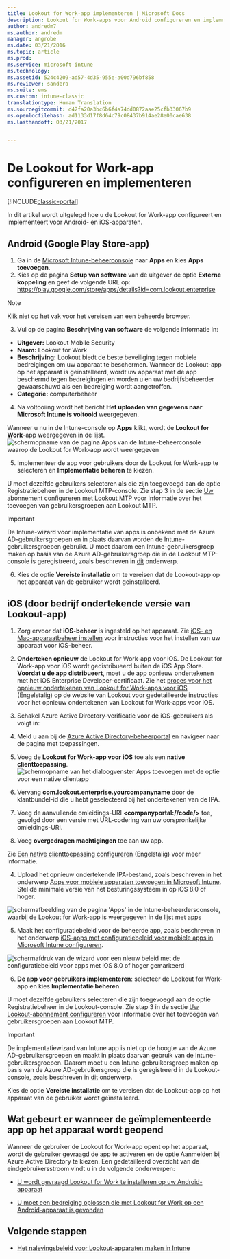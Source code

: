 ```yaml
---
title: Lookout for Work-app implementeren | Microsoft Docs
description: Lookout for Work-apps voor Android configureren en implementeren.
author: andredm7
ms.author: andredm
manager: angrobe
ms.date: 03/21/2016
ms.topic: article
ms.prod: 
ms.service: microsoft-intune
ms.technology: 
ms.assetid: 524c4209-ad57-4d35-955e-a00d796bf858
ms.reviewer: sandera
ms.suite: ems
ms.custom: intune-classic
translationtype: Human Translation
ms.sourcegitcommit: d42fa20a3bc6b6f4a74dd0872aae25cfb33067b9
ms.openlocfilehash: ad1133d17f8d64c79c08437b914ae28e00cae638
ms.lasthandoff: 03/21/2017


---
```


# <a name="configure-and-deploy-lookout-for-work-app"></a>De Lookout for Work-app configureren en implementeren

[!INCLUDE[classic-portal](../includes/classic-portal.md)]

In dit artikel wordt uitgelegd hoe u de Lookout for Work-app configureert en implementeert voor Android- en iOS-apparaten.

## <a name="android-google-play-store-app"></a>Android (Google Play Store-app)

1.    Ga in de [Microsoft Intune-beheerconsole](https://manage.microsoft.com) naar **Apps** en kies **Apps toevoegen**.
2.    Kies op de pagina **Setup van software** van de uitgever de optie **Externe koppeling** en geef de volgende URL op: https://play.google.com/store/apps/details?id=com.lookout.enterprise
  >[!NOTE]
  >Klik niet op het vak voor het vereisen van een beheerde browser.

3.    Vul op de pagina **Beschrijving van software** de volgende informatie in:
  * **Uitgever:** Lookout Mobile Security
  * **Naam:** Lookout for Work
  * **Beschrijving:** Lookout biedt de beste beveiliging tegen mobiele bedreigingen om uw apparaat te beschermen. Wanneer de Lookout-app op het apparaat is geïnstalleerd, wordt uw apparaat met de app beschermd tegen bedreigingen en worden u en uw bedrijfsbeheerder gewaarschuwd als een bedreiging wordt aangetroffen.
  * **Categorie:** computerbeheer

4. Na voltooiing wordt het bericht **Het uploaden van gegevens naar Microsoft Intune is voltooid** weergegeven.

  Wanneer u nu in de Intune-console op **Apps** klikt, wordt de **Lookout for Work**-app weergegeven in de lijst. ![schermopname van de pagina Apps van de Intune-beheerconsole waarop de Lookout for Work-app wordt weergegeven](../media/mtp/lookout-app-listed-intune-console.png)

5. Implementeer de app voor gebruikers door de Lookout for Work-app te selecteren en **Implementatie beheren** te kiezen.

  U moet dezelfde gebruikers selecteren als die zijn toegevoegd aan de optie Registratiebeheer in de Lookout MTP-console.  Zie stap 3 in de sectie [Uw abonnement configureren met Lookout MTP](configure-and-deploy-lookout-for-work-apps.md) voor informatie over het toevoegen van gebruikersgroepen aan Lookout MTP.

  >[!IMPORTANT]
  > De Intune-wizard voor implementatie van apps is onbekend met de Azure AD-gebruikersgroepen en in plaats daarvan worden de Intune-gebruikersgroepen gebruikt. U moet daarom een Intune-gebruikersgroep maken op basis van de Azure AD-gebruikersgroep die in de Lookout MTP-console is geregistreerd, zoals beschreven in [dit](plan-your-user-and-device-groups.md) onderwerp.

6. Kies de optie **Vereiste installatie** om te vereisen dat de Lookout-app op het apparaat van de gebruiker wordt geïnstalleerd.

## <a name="ios-enterprise-signed-version-of-lookout-app"></a>iOS (door bedrijf ondertekende versie van Lookout-app)

1. Zorg ervoor dat **iOS-beheer** is ingesteld op het apparaat. Zie [iOS- en Mac-apparaatbeheer instellen](set-up-ios-and-mac-management-with-microsoft-intune.md) voor instructies voor het instellen van uw apparaat voor iOS-beheer.

2. **Onderteken opnieuw** de Lookout for Work-app voor iOS. De Lookout for Work-app voor iOS wordt gedistribueerd buiten de iOS App Store. **Voordat u de app distribueert**, moet u de app opnieuw ondertekenen met het iOS Enterprise Developer-certificaat. Zie het [proces voor het opnieuw ondertekenen van Lookout for Work-apps voor iOS](https://personal.support.lookout.com/hc/en-us/articles/114094038714) (Engelstalig) op de website van Lookout voor gedetailleerde instructies voor het opnieuw ondertekenen van Lookout for Work-apps voor iOS.

3. Schakel Azure Active Directory-verificatie voor de iOS-gebruikers als volgt in:
  1.  Meld u aan bij de [Azure Active Directory-beheerportal](https://manage.windowsazure.com) en navigeer naar de pagina met toepassingen.
  2.  Voeg de **Lookout for Work-app voor iOS** toe als een **native clienttoepassing**.
  ![schermopname van het dialoogvenster Apps toevoegen met de optie voor een native clientapp](../media/mtp/aad-add-app.png)
  3. Vervang **com.lookout.enterprise.yourcompanyname** door de klantbundel-id die u hebt geselecteerd bij het ondertekenen van de IPA.
  4.  Voeg de aanvullende omleidings-URI **&lt;companyportal://code/>** toe, gevolgd door een versie met URL-codering van uw oorspronkelijke omleidings-URI.
  5.  Voeg **overgedragen machtigingen** toe aan uw app.

  Zie [Een native clienttoepassing configureren](https://azure.microsoft.com/en-us/documentation/articles/app-service-mobile-how-to-configure-active-directory-authentication/#optional-configure-a-native-client-application) (Engelstalig) voor meer informatie.

4. Upload het opnieuw ondertekende IPA-bestand, zoals beschreven in het onderwerp [Apps voor mobiele apparaten toevoegen in Microsoft Intune](https://docs.microsoft.com/en-us/intune/deploy-use/add-apps-for-mobile-devices-in-microsoft-intune). Stel de minimale versie van het besturingssysteem in op iOS 8.0 of hoger.

  ![schermafbeelding van de pagina 'Apps' in de Intune-beheerdersconsole, waarbij de Lookout for Work-app is weergegeven in de lijst met apps](../media/mtp/ios-app-uploaded-intune.png)

5. Maak het configuratiebeleid voor de beheerde app, zoals beschreven in het onderwerp [iOS-apps met configuratiebeleid voor mobiele apps in Microsoft Intune configureren](https://docs.microsoft.com/en-us/intune/deploy-use/configure-ios-apps-with-mobile-app-configuration-policies-in-microsoft-intune).

  ![schermafdruk van de wizard voor een nieuw beleid met de configuratiebeleid voor apps met iOS 8.0 of hoger gemarkeerd](../media/mtp/ios-app-config.png)

6. **De app voor gebruikers implementeren**: selecteer de Lookout for Work-app en kies **Implementatie beheren**.

  U moet dezelfde gebruikers selecteren die zijn toegevoegd aan de optie Registratiebeheer in de Lookout-console.  Zie stap 3 in de sectie [Uw Lookout-abonnement configureren](https://docs.microsoft.com/sccm/protect/deploy-use/configure-and-deploy-lookout-for-work-apps) voor informatie over het toevoegen van gebruikersgroepen aan Lookout MTP.

  >[!IMPORTANT]
  > De implementatiewizard van Intune app is niet op de hoogte van de Azure AD-gebruikersgroepen en maakt in plaats daarvan gebruik van de Intune-gebruikersgroepen. Daarom moet u een Intune-gebruikersgroep maken op basis van de Azure AD-gebruikersgroep die is geregistreerd in de Lookout-console, zoals beschreven in [dit](plan-your-user-and-device-groups.md) onderwerp.

  Kies de optie **Vereiste installatie** om te vereisen dat de Lookout-app op het apparaat van de gebruiker wordt geïnstalleerd.

## <a name="what-happens-when-the-deployed-app-is-opened-on-the-device"></a>Wat gebeurt er wanneer de geïmplementeerde app op het apparaat wordt geopend

Wanneer de gebruiker de Lookout for Work-app opent op het apparaat, wordt de gebruiker gevraagd de app te activeren en de optie Aanmelden bij Azure Active Directory te kiezen. Een gedetailleerd overzicht van de eindgebruikersstroom vindt u in de volgende onderwerpen:

* [U wordt gevraagd Lookout for Work te installeren op uw Android-apparaat](http://docs.microsoft.com/intune/enduser/you-are-prompted-to-install-lookout-for-work-android)

* [U moet een bedreiging oplossen die met Lookout for Work op een Android-apparaat is gevonden](http://docs.microsoft.com/intune/enduser/you-need-to-resolve-a-threat-found-by-lookout-for-work-android)

## <a name="next-steps"></a>Volgende stappen
* [Het nalevingsbeleid voor Lookout-apparaten maken in Intune](https://docs.microsoft.com/sccm/protect/deploy-use/enable-device-threat-protection-rule-compliance-policy)

